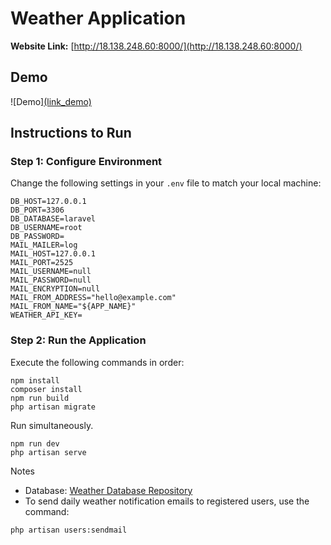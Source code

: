 # Weather Application

**Website Link:** [http://18.138.248.60:8000/](http://18.138.248.60:8000/)

## Demo

![Demo][(link_demo)](https://youtu.be/K8Ck7L5kA7w) <!-- Add your demo image link here -->

## Instructions to Run

### Step 1: Configure Environment

Change the following settings in your `.env` file to match your local machine:

```env
DB_HOST=127.0.0.1
DB_PORT=3306
DB_DATABASE=laravel
DB_USERNAME=root
DB_PASSWORD=
MAIL_MAILER=log
MAIL_HOST=127.0.0.1
MAIL_PORT=2525
MAIL_USERNAME=null
MAIL_PASSWORD=null
MAIL_ENCRYPTION=null
MAIL_FROM_ADDRESS="hello@example.com"
MAIL_FROM_NAME="${APP_NAME}"
WEATHER_API_KEY=
```
### Step 2: Run the Application
Execute the following commands in order:
```
npm install
composer install
npm run build
php artisan migrate
```
Run simultaneously.
```
npm run dev
php artisan serve
```
Notes
 - Database: [Weather Database Repository](https://github.com/nntcuong/Weather_db)
 - To send daily weather notification emails to registered users, use the command:
```
php artisan users:sendmail

```


